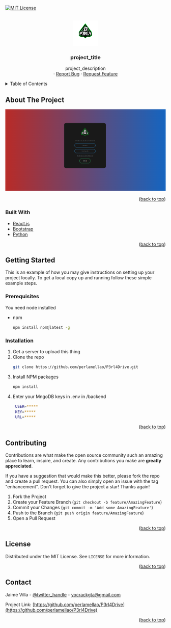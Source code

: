 <div id="top"></div>


[![MIT License][license-shield]][license-url]



<!-- PROJECT LOGO -->
<br />
<div align="center">
  <a href="https://github.com/perlamellao/P3rl4Drive">
    <img src="p3rl4vault/public/LOGO.png" alt="Logo" width="80" height="80">
  </a>

<h3 align="center">project_title</h3>

  <p align="center">
    project_description
    <br />
    ·
    <a href="https://github.com/perlamellao/P3rl4Drive/issues">Report Bug</a>
    ·
    <a href="https://github.com/perlamellao/P3rl4Drive/issues">Request Feature</a>
  </p>
</div>



<!-- TABLE OF CONTENTS -->
<details>
  <summary>Table of Contents</summary>
  <ol>
    <li>
      <a href="#about-the-project">About The Project</a>
      <ul>
        <li><a href="#built-with">Built With</a></li>
      </ul>
    </li>
    <li>
      <a href="#getting-started">Getting Started</a>
      <ul>
        <li><a href="#prerequisites">Prerequisites</a></li>
        <li><a href="#installation">Installation</a></li>
      </ul>
    </li>
    <li><a href="#contributing">Contributing</a></li>
    <li><a href="#license">License</a></li>
    <li><a href="#contact">Contact</a></li>
  </ol>
</details>



<!-- ABOUT THE PROJECT -->
## About The Project

[![Product Name Screen Shot][product-screenshot]](https://p3rl4.me)


<p align="right">(<a href="#top">back to top</a>)</p>



### Built With

* [React.js](https://reactjs.org/)
* [Bootstrap](https://getbootstrap.com)
* [Python](https://python.org)

<p align="right">(<a href="#top">back to top</a>)</p>



<!-- GETTING STARTED -->
## Getting Started

This is an example of how you may give instructions on setting up your project locally.
To get a local copy up and running follow these simple example steps.

### Prerequisites
You need node installed
* npm
  ```sh
  npm install npm@latest -g
  ```

### Installation

1. Get a server to upload this thing
2. Clone the repo
   ```sh
   git clone https://github.com/perlamellao/P3rl4Drive.git
   ```
3. Install NPM packages
   ```sh
   npm install
   ```
4. Enter your MngoDB keys in .env in /backend
   ```bash
    USER=*****
    KEY=*****
    URL=*****
   ```

<p align="right">(<a href="#top">back to top</a>)</p>




<!-- CONTRIBUTING -->
## Contributing

Contributions are what make the open source community such an amazing place to learn, inspire, and create. Any contributions you make are **greatly appreciated**.

If you have a suggestion that would make this better, please fork the repo and create a pull request. You can also simply open an issue with the tag "enhancement".
Don't forget to give the project a star! Thanks again!

1. Fork the Project
2. Create your Feature Branch (`git checkout -b feature/AmazingFeature`)
3. Commit your Changes (`git commit -m 'Add some AmazingFeature'`)
4. Push to the Branch (`git push origin feature/AmazingFeature`)
5. Open a Pull Request

<p align="right">(<a href="#top">back to top</a>)</p>



<!-- LICENSE -->
## License

Distributed under the MIT License. See `LICENSE` for more information.

<p align="right">(<a href="#top">back to top</a>)</p>



<!-- CONTACT -->
## Contact

Jaime Villa - [@twitter_handle](https://https://twitter.com/jaime_P3rl4) - yocrackgta@gmail.com

Project Link: [https://github.com/perlamellao/P3rl4Drive](https://github.com/perlamellao/P3rl4Drive)

<p align="right">(<a href="#top">back to top</a>)</p>





[license-shield]: https://img.shields.io/github/license/perlamellao/P3rl4Drive.svg?style=for-the-badge
[license-url]: https://github.com/perlamellao/P3rl4Drive/blob/master/LICENSE
[product-screenshot]: https://github.com/perlamellao/P3rl4Drive/blob/master/p3rl4vault/public/screenshot.png